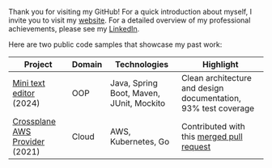 Thank you for visiting my GitHub! For a quick introduction about myself, I invite you to visit my <a href="https://www.bjpw.me/" target="_blank">website</a>. For a detailed overview of my professional achievements, please see my <a href="https://www.linkedin.com/in/wolffbe/" target="_blank">LinkedIn</a>.

Here are two public code samples that showcase my past work:

| Project | Domain   | Technologies | Highlight |
|---------|----------|--------------|-----------|
| <a href="https://github.com/wolffbe/minitexteditor" target="_blank">Mini text editor</a> (2024) | OOP      | Java, Spring Boot, Maven, JUnit, Mockito | Clean architecture and design documentation, 93% test coverage |
| <a href="https://github.com/crossplane-contrib/provider-aws" target="_blank">Crossplane AWS Provider</a> (2021) | Cloud    | AWS, Kubernetes, Go | Contributed with this <a href="https://github.com/crossplane-contrib/provider-aws/pull/469" target="_blank">merged pull request</a> |
